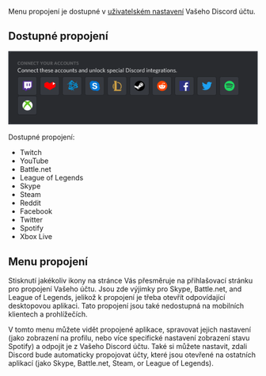 <!-- TITLE: Propojení -->
<!-- SUBTITLE: Propojte si svůj Discord účet s ostatními účty! -->

Menu propojení je dostupné v [uživatelském nastavení](/user-settings) Vašeho Discord účtu.

## Dostupné propojení

![Propojení | Desktopová aplikace (Windows)](/uploads/e-96-faa.png "Connections | Desktop App (Windows)")

Dostupné propojení:
* Twitch
* YouTube
* Battle.​net
* League of Legends
* Skype
* Steam
* Reddit
* Facebook
* Twitter
* Spotify
* Xbox Live


## Menu propojení

Stisknutí jakékoliv ikony na stránce Vás přesměruje na přihlašovací stránku pro propojení Vašeho účtu. Jsou zde výjimky pro Skype, Battle.​net, and League of Legends, jelikož k propojení je třeba otevřít odpovídající desktopovou aplikaci. Tato propojení jsou také nedostupná na mobilních klientech a prohlížečích.

V tomto menu můžete vidět propojené aplikace, spravovat jejich nastavení (jako zobrazení na profilu, nebo více specifické nastavení zobrazení stavu Spotify) a odpojit je z Vašeho Discord účtu. Také si můžete nastavit, zdali Discord bude automaticky propojovat účty, které jsou otevřené na ostatních aplikací (jako Skype, Battle.​net, Steam, or League of Legends).